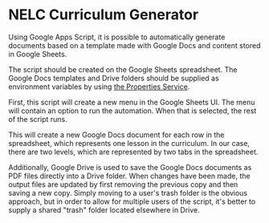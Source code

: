# NELC Curriculum Generator

Using Google Apps Script, it is possible to automatically generate documents based on a template made with Google Docs and content stored in Google Sheets.

The script should be created on the Google Sheets spreadsheet. The Google Docs templates and Drive folders should be supplied as environment variables by using [the Properties Service](https://developers.google.com/apps-script/guides/properties#manage_script_properties_manually).

First, this script will create a new menu in the Google Sheets UI. The menu will contain an option to run the automation. When that is selected, the rest of the script runs.

This will create a new Google Docs document for each row in the spreadsheet, which represents one lesson in the curriculum. In our case, there are two levels, which are represented by two tabs in the spreadsheet.

Additionally, Google Drive is used to save the Google Docs documents as PDF files directly into a Drive folder. When changes have been made, the output files are updated by first removing the previous copy and then saving a new copy. Simply moving to a user's trash folder is the obvious approach, but in order to allow for multiple users of the script, it's better to supply a shared "trash" folder located elsewhere in Drive.
